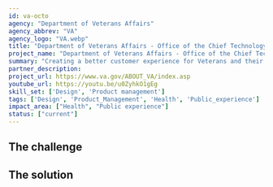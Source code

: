 ```yaml
---
id: va-octo
agency: "Department of Veterans Affairs"
agency_abbrev: "VA"
agency_logo: "VA.webp"
title: "Department of Veterans Affairs - Office of the Chief Technology Officer"
project_name: "Department of Veterans Affairs - Office of the Chief Technology Officer"
summary: "Creating a better customer experience for Veterans and their families to receive the benefits they've earned."
partner_description: 
project_url: https://www.va.gov/ABOUT_VA/index.asp
youtube_url: https://youtu.be/u0ZyhkO1gEg
skill_set: ['Design', 'Product management']
tags: ['Design', 'Product_Management', 'Health', 'Public_experience']
impact_area: ["Health", "Public experience"]
status: ["current"]
---
```


## The challenge


## The solution 
